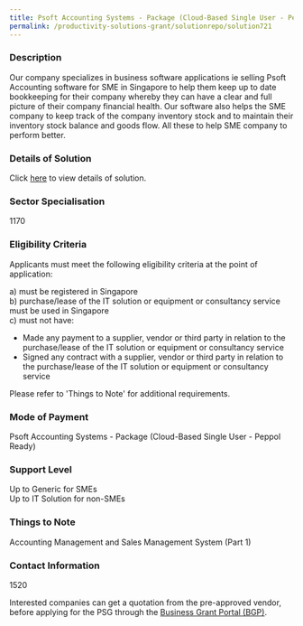 ```yaml
---
title: Psoft Accounting Systems - Package (Cloud-Based Single User - Peppol Ready)
permalink: /productivity-solutions-grant/solutionrepo/solution721
---
```


### Description

Our company specializes in business software applications ie selling Psoft Accounting software for SME in Singapore to help them keep up to date bookkeeping for their company whereby they can have a clear and full picture of their company financial health. Our software also helps the SME company to keep track of the company inventory stock and to maintain their inventory stock balance and goods flow. All these to help SME company to perform better.

### Details of Solution

Click <a href='Psoft Pte Ltd' target='_blank' rel='noopener'>here</a> to view details of solution.

### Sector Specialisation

 1170 

### Eligibility Criteria

Applicants must meet the following eligibility criteria at the point of application:

a) must be registered in Singapore <br>
b) purchase/lease of the IT solution or equipment or consultancy service must be used in Singapore <br>
c) must not have:
- Made any payment to a supplier, vendor or third party in relation to the purchase/lease of the IT solution or equipment or consultancy service
- Signed any contract with a supplier, vendor or third party in relation to the purchase/lease of the IT solution or equipment or consultancy service

Please refer to 'Things to Note' for additional requirements.

### Mode of Payment
Psoft Accounting Systems - Package (Cloud-Based Single User - Peppol Ready)

### Support Level
Up to Generic for SMEs <br>
Up to IT Solution for non-SMEs

### Things to Note
Accounting Management and Sales Management System (Part 1)

### Contact Information
1520

Interested companies can get a quotation from the pre-approved vendor, before applying for the PSG through the <a target='_blank' rel='noopener' href='https://www.businessgrants.gov.sg/'>Business Grant Portal (BGP)</a>.
